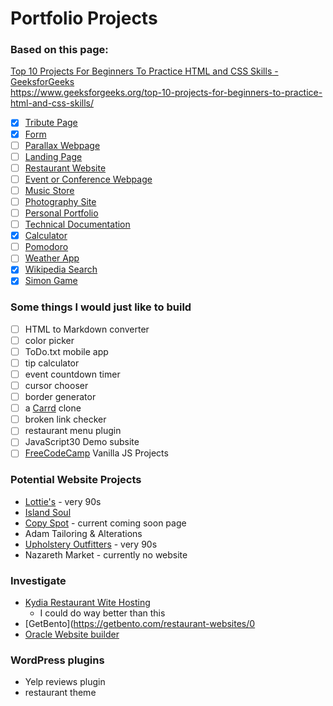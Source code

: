 # Portfolio Projects

### Based on this page:

[Top 10 Projects For Beginners To Practice HTML and CSS Skills - GeeksforGeeks](https://www.geeksforgeeks.org/top-10-projects-for-beginners-to-practice-html-and-css-skills/)  
https://www.geeksforgeeks.org/top-10-projects-for-beginners-to-practice-html-and-css-skills/

- [x] [Tribute Page](tribute/)
- [x] [Form](formpage/)
- [ ] [Parallax Webpage](parallax/)
- [ ] [Landing Page](landing/)
- [ ] [Restaurant Website](restaurant/)
- [ ] [Event or Conference Webpage](event/)
- [ ] [Music Store](music/)
- [ ] [Photography Site](photo/)
- [ ] [Personal Portfolio](portfolio/)
- [ ] [Technical Documentation](docs/)
- [x] [Calculator](calculator)
- [ ] [Pomodoro](pomo)
- [ ] [Weather App](weather)
- [x] [Wikipedia Search](wikiapi)
- [x] [Simon Game](simon-game)

### Some things I would just like to build
- [ ] HTML to Markdown converter
- [ ] color picker
- [ ] ToDo.txt mobile app
- [ ] tip calculator
- [ ] event countdown timer
- [ ] cursor chooser
- [ ] border generator
- [ ] a [Carrd](https://carrd.co/) clone
- [ ] broken link checker
- [ ] restaurant menu plugin
- [ ] JavaScript30 Demo subsite
- [ ] [FreeCodeCamp](./freecodecamp.md) Vanilla JS Projects

### Potential Website Projects
- [Lottie's](http://lottieslounge.com/index.html) - very 90s
- [Island Soul](islandsoulrestaurant.com)
- [Copy Spot](https://thecopyspot.com/) - current coming soon page
- Adam Tailoring & Alterations
- [Upholstery Outfitters](http://www.upholsteryoutfittersseattle.com/) - very 90s
- Nazareth Market - currently no website

### Investigate

- [Kydia Restaurant Wite Hosting](http://www.kydiaonline.com/)
  - I could do way better than this
- [GetBento](https://getbento.com/restaurant-websites/0
- [Oracle Website builder](https://www.restaurant-website-builder.com/)

### WordPress plugins

- Yelp reviews plugin
- restaurant theme

